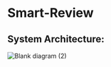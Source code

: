 # Smart-Review
## System Architecture:
![Blank diagram (2)](https://github.com/vvvxxx321/Smart-Review/assets/55036290/66cc9ae2-7bf5-447f-a831-6111354e8229)

